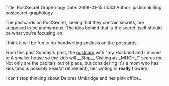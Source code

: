 Title: PostSecret Graphology
Date: 2008-01-15 15:33
Author: justinnhli
Slug: postsecret-graphology

The postcards on PostSecret, seeing that they contain secrets, are
supposed to be anonymous. The idea behind that is the secret itself
should be what you're focusing on.

I think it will be fun to do handwriting analysis on the postcards.

From this past Sunday's post, the
[postcard](http://justinnhli.files.wordpress.com/2008/01/ef0f5-caged.jpg)
with "my Husband and I moved to A smaller house so the kids will
\_\_Stop\_\_ Visiting as \_MUCH\_!" scares me. Not only are the capitals
out of place, but considering it's a mom who has kids (and is possibly
near/at retirement), her writing is <span
style="font-weight:bold;">really</span> flowery.

I can't stop thinking about Delores Umbridge and her pink office...

